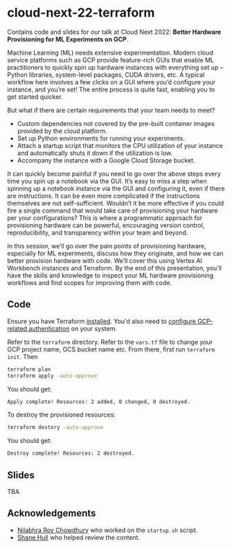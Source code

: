 # cloud-next-22-terraform
Contains code and slides for our talk at Cloud Next 2022: **Better Hardware Provisioning for ML Experiments on GCP**.

Machine Learning (ML) needs extensive experimentation. Modern cloud service platforms such as GCP provide feature-rich GUIs that enable ML practitioners to quickly spin up hardware instances with everything set up – Python libraries, system-level packages, CUDA drivers, etc. A typical workflow here involves a few clicks on a GUI where you’d configure your instance, and you’re set! The entire process is quite fast, enabling you to get started quicker.  

But what if there are certain requirements that your team needs to meet?

* Custom dependencies not covered by the pre-built container images provided by the cloud platform. 
* Set up Python environments for running your experiments. 
* Attach a startup script that monitors the CPU utilization of your instance and automatically shuts it down if the utilization is low. 
* Accompany the instance with a Google Cloud Storage bucket.

It can quickly become painful if you need to go over the above steps every time you spin up a notebook via the GUI. It’s easy to miss a step when spinning up a notebook instance via the GUI and configuring it, even if there are instructions. It can be even more complicated if the instructions themselves are not self-sufficient.  Wouldn’t it be more effective if you could fire a single command that would take care of provisioning your hardware per your configurations? This is where a programmatic approach for provisioning hardware can be powerful, encouraging version control, reproducibility, and transparency within your team and beyond. 

In this session, we’ll go over the pain points of provisioning hardware, especially for ML experiments, discuss how they originate, and how we can better provision hardware with code. We’ll cover this using Vertex AI Workbench instances and Terraform. By the end of this presentation, you’ll have the skills and knowledge to inspect your ML  hardware provisioning workflows and find scopes for improving them with code. 


## Code

Ensure you have Terraform [installed](https://learn.hashicorp.com/tutorials/terraform/install-cli). You'd also need to [configure GCP-related
authentication](https://cloud.google.com/docs/authentication) on your system.

Refer to the `terraform` directory. Refer to the `vars.tf` file to change your GCP project name, GCS bucket name etc.
From there, first run `terraform init`. Then

```bash
terraform plan
terraform apply -auto-approve
```

You should get:

```bash
Apply complete! Resources: 2 added, 0 changed, 0 destroyed.
```

To destroy the provisioned resources:

```bash
terraform destory -auto-approve
```

You should get:

```bash
Destroy complete! Resources: 2 destroyed.
```

## Slides

TBA

## Acknowledgements

* [Nilabhra Roy Chowdhury](https://www.linkedin.com/in/nilabhraroychowdhury/) who worked on the `startup.sh` script.
* [Shane Hull](https://www.linkedin.com/in/shanehull0/) who helped review the content.
